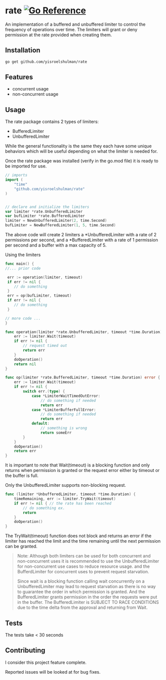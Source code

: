 # **rate** [![Go Reference](https://pkg.go.dev/badge/github.com/yisroelshulman/rate.svg)](https://pkg.go.dev/github.com/yisroelshulman/rate)

An implementation of a buffered and unbuffered limiter to control the frequency of operations over time. The limiters will grant or deny permission at the rate provided when creating them.

## Installation

```sh
go get github.com/yisroelshulman/rate
```

## Features

- concurrent usage
- non-concurrent usage

## Usage

The rate package contains 2 types of limiters:
- BufferedLimiter
- UnbufferedLimiter

While the general functionality is the same they each have some unique behaviors which will be useful depending on what the limiter is needed for.

Once the rate package was installed (verify in the go.mod file) it is ready to be imported for use.
```go
// imports
import (
    "time"
    "github.com/yisroelshulman/rate"
)


// declare and initialize the limiters
var limiter *rate.UnbufferedLimiter
var bufLimiter *rate.BufferedLimiter
limiter = NewUnbufferedLimiter(2, time.Second)
bufLimiter = NewBufferedLimiter(1, 5, time.Second)

```

The above code will create 2 limiters a *UnbufferedLimiter with a rate of 2 permissions per second, and a *BufferedLimiter with a rate of 1 permission per second and a buffer with a max capacity of 5.

Using the limiters
```go
func main() {
//... prior code

 err := operation(limiter, timeout)
 if err != nil {
    // do something
 }
 err = op(bufLimiter, timeout)
 if err != nil {
    // do something
 }

// more code ...
}

func operation(limiter *rate.UnbufferedLimiter, timeout *time.Duration) error{
    err := limiter.Wait(timeout)
    if err != nil {
        // request timed out
        return err
    }
    doOperation()
    return nil
}

func op(limiter *rate.BufferedLimiter, timeout *time.Duration) error {
    err := limiter.Wait(timeout)
    if err != nil {
        switch err.(type) {
            case *LimiterWaitTimedOutError:
                // do something if needed
                return err
            case *LimiterBufferFullError:
                // do something if needed
                return err
            default:
                // something is wrong
                return someErr
        }
    }
    doOperation()
    return err
}
```

It is important to note that Wait(timeout) is a blocking function and only returns when permission is granted or the request error either by timeout or the buffer is full.

Only the UnbufferedLimiter supports non-blocking request.

```go
func (limiter *UnbufferedLimiter, timeout *time.Duration) {
    timeRemaining, err := limiter.TryWait(timeout)
    if err != nil { // the rate has been reached
        // do something ex.
        return
    }
    doOperation()
}
```

The TryWait(timeout) function does not block and returns an error if the limiter has reached the limit and the time remaining until the next permission can be granted.

> Note: Although both limiters can be used for both concurrent and non-concurrent uses it is recommended to use the UnbufferedLimiter for non-concurrent use cases to reduce resource usage. and the BufferdLimiter for concurrent uses to prevent request starvation.
>
> Since wait is a blocking function calling wait concurrently on a UnbufferedLimiter may lead to request starvation as there is no way to guarantee the order in which permission is granted. And the BufferedLimiter grants permission in the order the requests were put in the buffer. The BufferedLimiter is SUBJECT TO RACE CONDITIONS due to the time delta from the approval and returning from Wait.

## Tests

The tests take < 30 seconds

## Contributing
I consider this project feature complete.

Reported issues will be looked at for bug fixes.
